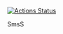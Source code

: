 <a href="https://github.com/SmsS4/SharifMusic/actions"><img alt="Actions Status" src="https://github.com/SmsS4/SharifMusic/workflows/CI/badge.svg"></a>


SmsS
